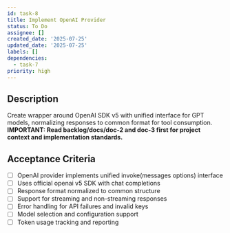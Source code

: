 ```yaml
---
id: task-8
title: Implement OpenAI Provider
status: To Do
assignee: []
created_date: '2025-07-25'
updated_date: '2025-07-25'
labels: []
dependencies:
  - task-7
priority: high
---
```


## Description

Create wrapper around OpenAI SDK v5 with unified interface for GPT models, normalizing responses to common format for tool consumption. **IMPORTANT: Read backlog/docs/doc-2 and doc-3 first for project context and implementation standards.**
## Acceptance Criteria

- [ ] OpenAI provider implements unified invoke(messages options) interface
- [ ] Uses official openai v5 SDK with chat completions
- [ ] Response format normalized to common structure
- [ ] Support for streaming and non-streaming responses
- [ ] Error handling for API failures and invalid keys
- [ ] Model selection and configuration support
- [ ] Token usage tracking and reporting
